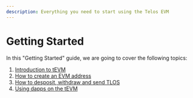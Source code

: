 ```yaml
---
description: Everything you need to start using the Telos EVM
---
```


# Getting Started

In this "Getting Started" guide, we are going to cover the following topics:&#x20;

1. [Introduction to tEVM](introduction-to-tevm.md)
2. [How to create an EVM address](creating-an-evm-address.md)
3. [How to desposit, withdraw and send TLOS](deposit-withdraw-and-send-tlos.md)
4. [Using dapps on the tEVM](using-dapps-on-the-tevm.md)

###

